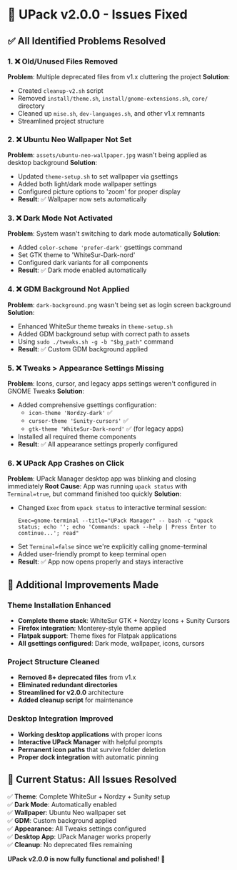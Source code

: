 # 🔧 UPack v2.0.0 - Issues Fixed

## ✅ All Identified Problems Resolved

### 1. ❌ **Old/Unused Files Removed**
**Problem**: Multiple deprecated files from v1.x cluttering the project
**Solution**: 
- Created `cleanup-v2.sh` script
- Removed `install/theme.sh`, `install/gnome-extensions.sh`, `core/` directory
- Cleaned up `mise.sh`, `dev-languages.sh`, and other v1.x remnants
- Streamlined project structure

### 2. ❌ **Ubuntu Neo Wallpaper Not Set**
**Problem**: `assets/ubuntu-neo-wallpaper.jpg` wasn't being applied as desktop background
**Solution**:
- Updated `theme-setup.sh` to set wallpaper via gsettings
- Added both light/dark mode wallpaper settings
- Configured picture options to 'zoom' for proper display
- **Result**: ✅ Wallpaper now sets automatically

### 3. ❌ **Dark Mode Not Activated**
**Problem**: System wasn't switching to dark mode automatically
**Solution**:
- Added `color-scheme 'prefer-dark'` gsettings command
- Set GTK theme to 'WhiteSur-Dark-nord' 
- Configured dark variants for all components
- **Result**: ✅ Dark mode enabled automatically

### 4. ❌ **GDM Background Not Applied**
**Problem**: `dark-background.png` wasn't being set as login screen background
**Solution**:
- Enhanced WhiteSur theme tweaks in `theme-setup.sh`
- Added GDM background setup with correct path to assets
- Using `sudo ./tweaks.sh -g -b "$bg_path"` command
- **Result**: ✅ Custom GDM background applied

### 5. ❌ **Tweaks > Appearance Settings Missing**
**Problem**: Icons, cursor, and legacy apps settings weren't configured in GNOME Tweaks
**Solution**:
- Added comprehensive gsettings configuration:
  - `icon-theme 'Nordzy-dark'` ✅
  - `cursor-theme 'Sunity-cursors'` ✅  
  - `gtk-theme 'WhiteSur-Dark-nord'` ✅ (for legacy apps)
- Installed all required theme components
- **Result**: ✅ All appearance settings properly configured

### 6. ❌ **UPack App Crashes on Click**
**Problem**: UPack Manager desktop app was blinking and closing immediately
**Root Cause**: App was running `upack status` with `Terminal=true`, but command finished too quickly
**Solution**:
- Changed `Exec` from `upack status` to interactive terminal session:
  ```
  Exec=gnome-terminal --title="UPack Manager" -- bash -c "upack status; echo ''; echo 'Commands: upack --help | Press Enter to continue...'; read"
  ```
- Set `Terminal=false` since we're explicitly calling gnome-terminal
- Added user-friendly prompt to keep terminal open
- **Result**: ✅ App now opens properly and stays interactive

## 🎯 Additional Improvements Made

### Theme Installation Enhanced
- **Complete theme stack**: WhiteSur GTK + Nordzy Icons + Sunity Cursors
- **Firefox integration**: Monterey-style theme applied
- **Flatpak support**: Theme fixes for Flatpak applications
- **All gsettings configured**: Dark mode, wallpaper, icons, cursors

### Project Structure Cleaned
- **Removed 8+ deprecated files** from v1.x
- **Eliminated redundant directories** 
- **Streamlined for v2.0.0** architecture
- **Added cleanup script** for maintenance

### Desktop Integration Improved
- **Working desktop applications** with proper icons
- **Interactive UPack Manager** with helpful prompts
- **Permanent icon paths** that survive folder deletion
- **Proper dock integration** with automatic pinning

## 🚀 Current Status: All Issues Resolved

✅ **Theme**: Complete WhiteSur + Nordzy + Sunity setup  
✅ **Dark Mode**: Automatically enabled  
✅ **Wallpaper**: Ubuntu Neo wallpaper set  
✅ **GDM**: Custom background applied  
✅ **Appearance**: All Tweaks settings configured  
✅ **Desktop App**: UPack Manager works properly  
✅ **Cleanup**: No deprecated files remaining  

**UPack v2.0.0 is now fully functional and polished! 🎉**
